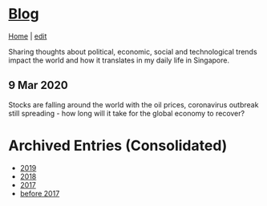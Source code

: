 # [Blog](https://alwinwoo.github.io/blog)
[Home](https://alwinwoo.github.io/) | [edit](https://github.com/alwinwoo/alwinwoo.github.io/edit/master/blog.md)

Sharing thoughts about political, economic, social and technological trends impact the world and how it translates in my daily life in Singapore.

## 9 Mar 2020
Stocks are falling around the world with the oil prices, coronavirus outbreak still spreading - how long will it take for the global economy to recover?

# Archived Entries (Consolidated)

- [2019](https://alwinwoo.github.io/blog/blog_2019)
- [2018](https://alwinwoo.github.io/blog/blog_2018)
- [2017](https://alwinwoo.github.io/blog/blog_2017)
- [before 2017](https://alwinwoo.github.io/blog/blog_legacy)
